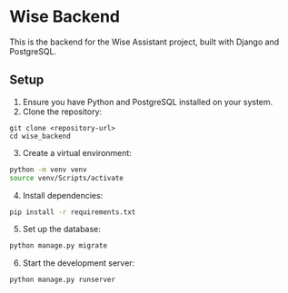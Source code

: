 # Wise Backend
This is the backend for the Wise Assistant project, built with Django and PostgreSQL.

## Setup
1. Ensure you have Python and PostgreSQL installed on your system.
2. Clone the repository:
```
git clone <repository-url>
cd wise_backend
```
3. Create a virtual environment:
```bash
python -m venv venv
source venv/Scripts/activate
```
4. Install dependencies:
```bash
pip install -r requirements.txt
```
5. Set up the database:
```bash
python manage.py migrate
```
6. Start the development server:
```bash
python manage.py runserver
```